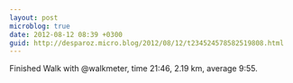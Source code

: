 ```yaml
---
layout: post
microblog: true
date: 2012-08-12 08:39 +0300
guid: http://desparoz.micro.blog/2012/08/12/t234524578582519808.html
---
```

Finished Walk with @walkmeter, time 21:46, 2.19 km, average 9:55.
